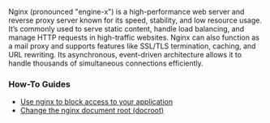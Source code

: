 Nginx (pronounced "engine-x") is a high-performance web server and reverse proxy server known for its speed, stability, and low resource usage. It’s commonly used to serve static content, handle load balancing, and manage HTTP requests in high-traffic websites. Nginx can also function as a mail proxy and supports features like SSL/TLS termination, caching, and URL rewriting. Its asynchronous, event-driven architecture allows it to handle thousands of simultaneous connections efficiently.

### How-To Guides

* [Use nginx to block access to your application](nginx_block_access.md)
* [Change the nginx document root (docroot)](nginx_change_docroot.md)